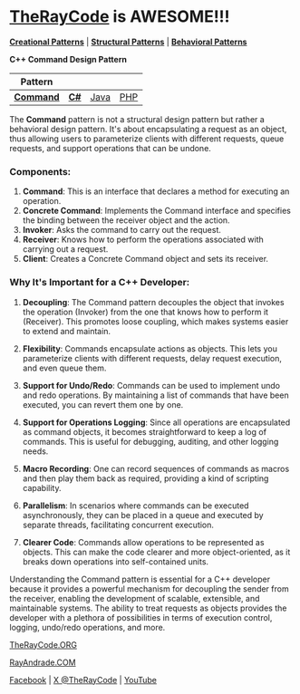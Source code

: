 # [TheRayCode](../../../README.md) is AWESOME!!!

**[Creational Patterns](../README.md)** | **[Structural Patterns](../../Structural/README.md)** | **[Behavioral Patterns](../../Behavioral/README.md)**

**C++ Command Design Pattern**

|Pattern|   |   |   |
|---|---|---|---|
| [**Command**](Command/README.md) | [**C#**](../../../Csharp/Structural/Command/README.md) | [Java](../../../Java/Structural/Command/README.md) | [PHP](../../../PHP/Structural/Command/README.md) |

The **Command** pattern is not a structural design pattern but rather a behavioral design pattern. It's about encapsulating a request as an object, thus allowing users to parameterize clients with different requests, queue requests, and support operations that can be undone.

### Components:
1. **Command**: This is an interface that declares a method for executing an operation.
2. **Concrete Command**: Implements the Command interface and specifies the binding between the receiver object and the action.
3. **Invoker**: Asks the command to carry out the request.
4. **Receiver**: Knows how to perform the operations associated with carrying out a request.
5. **Client**: Creates a Concrete Command object and sets its receiver.

### Why It's Important for a C++ Developer:

1. **Decoupling**: The Command pattern decouples the object that invokes the operation (Invoker) from the one that knows how to perform it (Receiver). This promotes loose coupling, which makes systems easier to extend and maintain.

2. **Flexibility**: Commands encapsulate actions as objects. This lets you parameterize clients with different requests, delay request execution, and even queue them. 

3. **Support for Undo/Redo**: Commands can be used to implement undo and redo operations. By maintaining a list of commands that have been executed, you can revert them one by one.

4. **Support for Operations Logging**: Since all operations are encapsulated as command objects, it becomes straightforward to keep a log of commands. This is useful for debugging, auditing, and other logging needs.

5. **Macro Recording**: One can record sequences of commands as macros and then play them back as required, providing a kind of scripting capability.

6. **Parallelism**: In scenarios where commands can be executed asynchronously, they can be placed in a queue and executed by separate threads, facilitating concurrent execution.

7. **Clearer Code**: Commands allow operations to be represented as objects. This can make the code clearer and more object-oriented, as it breaks down operations into self-contained units.

Understanding the Command pattern is essential for a C++ developer because it provides a powerful mechanism for decoupling the sender from the receiver, enabling the development of scalable, extensible, and maintainable systems. The ability to treat requests as objects provides the developer with a plethora of possibilities in terms of execution control, logging, undo/redo operations, and more.


[TheRayCode.ORG](https://www.TheRayCode.org)

[RayAndrade.COM](https://www.RayAndrade.com)

[Facebook](https://www.facebook.com/TheRayCode/) | [X @TheRayCode](https://www.x.com/TheRayCode/) | [YouTube](https://www.youtube.com/TheRayCode/)
